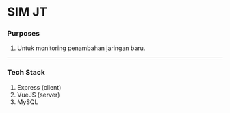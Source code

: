 # SIM JT

### Purposes
1. Untuk monitoring penambahan jaringan baru.

---

### Tech Stack
1. Express (client)
2. VueJS (server)
3. MySQL